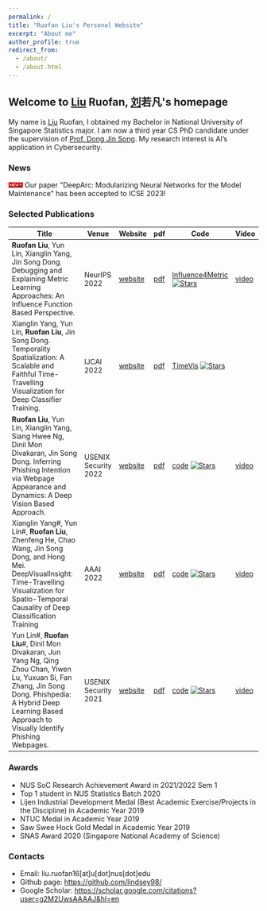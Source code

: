 ```yaml
---
permalink: /
title: "Ruofan Liu's Personal Website"
excerpt: "About me"
author_profile: true
redirect_from: 
  - /about/
  - /about.html
---
```


## Welcome to <u>Liu</u> Ruofan, <u>刘</u>若凡's homepage
My name is <u>Liu</u> Ruofan, I obtained my Bachelor in National University of Singapore Statistics major. 
I am now a third year CS PhD candidate under the supervision of [Prof. Dong Jin Song](https://www.comp.nus.edu.sg/~dongjs/). 
My research interest is AI’s application in Cybersecurity. 

### News 
<img src="_pages/icon_new.gif"> Our paper "DeepArc: Modularizing Neural Networks for the Model Maintenance" has been accepted to ICSE 2023! 

### Selected Publications
| Title | Venue | Website | pdf | Code | Video |
| -- | -- | -- | -- | -- | -- |
| **Ruofan Liu**, Yun Lin, Xianglin Yang, Jin Song Dong. Debugging and Explaining Metric Learning Approaches: An Influence Function Based Perspective. | NeurIPS 2022 | [website](https://sites.google.com/view/empirical-influence-function/) | [pdf](http://linyun.info/publications/neurips22.pdf) | [Influence4Metric](https://github.com/lindsey98/Influence_function_metric_learning) [![Stars](https://img.shields.io/github/stars/lindsey98/Influence_function_metric_learning.svg)](https://github.com/lindsey98/Influence_function_metric_learning/stargazers) | [video](https://recorder-v3.slideslive.com/?share=71990&s=9d4e64bb-8057-4725-a30c-0f753fa89ee4) |
| Xianglin Yang, Yun Lin, **Ruofan Liu**, Jin Song Dong. Temporality Spatialization: A Scalable and Faithful Time-Travelling Visualization for Deep Classifier Training. | IJCAI 2022 | [website](https://sites.google.com/view/timevis/home) | [pdf](http://linyun.info/publications/ijcai22.pdf) | [TimeVis](https://github.com/xianglinyang/SingleVisualization) [![Stars](https://img.shields.io/github/stars/xianglinyang/SingleVisualization.svg)](https://github.com/xianglinyang/SingleVisualization/stargazers) |
| **Ruofan Liu**, Yun Lin,  Xianglin Yang, Siang Hwee Ng, Dinil Mon Divakaran, Jin Song Dong. Inferring Phishing Intention via Webpage Appearance and Dynamics: A Deep Vision Based Approach. | USENIX Security 2022 | [website](https://sites.google.com/view/phishintention/home) | [pdf](http://linyun.info/publications/usenix22.pdf) | [code](https://github.com/lindsey98/PhishIntention) [![Stars](https://img.shields.io/github/stars/lindsey98/PhishIntention.svg)](https://github.com/lindsey98/PhishIntention/stargazers) | [video](https://youtu.be/yU7FrlSJ818) |
| Xianglin Yang#, Yun Lin#, **Ruofan Liu**, Zhenfeng He, Chao Wang, Jin Song Dong, and Hong Mei. DeepVisualInsight: Time-Travelling Visualization for Spatio-Temporal Causality of Deep Classification Training | AAAI 2022 | [website](https://sites.google.com/view/deepvisualinsight/home) | [pdf](http://linyun.info/publications/deepvisualinsight-aaai22.pdf) | [code](https://github.com/xianglinyang/DeepVisualInsight) [![Stars](https://img.shields.io/github/stars/xianglinyang/DeepVisualInsight.svg)](https://github.com/xianglinyang/DeepVisualInsight/stargazers) | [video](https://recorder-v3.slideslive.com/?share=57789&s=e8f4c2ef-76e9-48be-89a0-76b2ca201a27) | 
| Yun Lin#, **Ruofan Liu**#, Dinil Mon Divakaran, Jun Yang Ng, Qing Zhou Chan, Yiwen Lu, Yuxuan Si, Fan Zhang, Jin Song Dong. Phishpedia: A Hybrid Deep Learning Based Approach to Visually Identify Phishing Webpages. | USENIX Security 2021 | [website](https://sites.google.com/view/phishpedia-site/home) | [pdf](http://linyun.info/publications/usenix21.pdf) | [code](https://github.com/lindsey98/Phishpedia) [![Stars](https://img.shields.io/github/stars/lindsey98/Phishpedia.svg)](https://github.com/lindsey98/Phishpedia/stargazers) | [video](https://www.youtube.com/watch?v=-DlaLALXDnM) |

### Awards
- NUS SoC Research Achievement Award in 2021/2022 Sem 1
- Top 1 student in NUS Statistics Batch 2020
- Lijen Industrial Development Medal (Best Academic Exercise/Projects in the Discipline) in Academic Year 2019
- NTUC Medal in Academic Year 2019
- Saw Swee Hock Gold Medal in Academic Year 2019
- SNAS Award 2020 (Singapore National Academy of Science)

### Contacts 
- Email: liu.ruofan16[at]u[dot]nus[dot]edu
- Github page: https://github.com/lindsey98/
- Google Scholar: https://scholar.google.com/citations?user=g2M2UwsAAAAJ&hl=en
